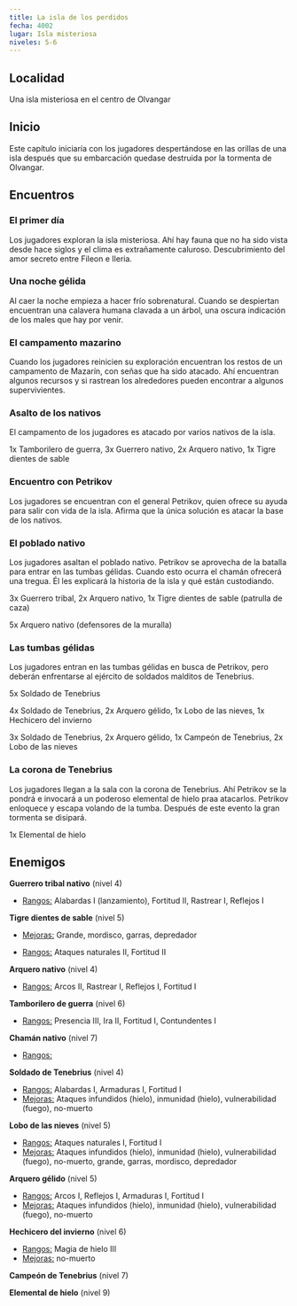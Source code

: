```yaml
---
title: La isla de los perdidos
fecha: 4002
lugar: Isla misteriosa
niveles: 5-6
---
```


## Localidad

Una isla misteriosa en el centro de Olvangar

## Inicio

Este capítulo iniciaría con los jugadores despertándose en las orillas de una isla después que su embarcación quedase destruida por la tormenta de Olvangar. 

## Encuentros

### El primer día

Los jugadores exploran la isla misteriosa. Ahí hay fauna que no ha sido vista desde hace siglos y el clima es extrañamente caluroso. Descubrimiento del amor secreto entre Fileon e Ileria.

### Una noche gélida

Al caer la noche empieza a hacer frío sobrenatural. Cuando se despiertan encuentran una calavera humana clavada a un árbol, una oscura indicación de los males que hay por venir.

### El campamento mazarino

Cuando los jugadores reinicien su exploración encuentran los restos de un campamento de Mazarín, con señas que ha sido atacado. Ahí encuentran algunos recursos y si rastrean los alrededores pueden encontrar a algunos supervivientes.

### Asalto de los nativos

El campamento de los jugadores es atacado por varios nativos de la isla. 

1x  Tamborilero de guerra, 3x Guerrero nativo, 2x Arquero nativo, 1x Tigre dientes de sable

### Encuentro con Petrikov

Los jugadores se encuentran con el general Petrikov, quien ofrece su ayuda para salir con vida de la isla. Afirma que la única solución es atacar la base de los nativos.

### El poblado nativo

Los jugadores asaltan el poblado nativo. Petrikov se aprovecha de la batalla para entrar en las tumbas gélidas. Cuando esto ocurra el chamán ofrecerá una tregua. Él les explicará la historia de la isla y qué están custodiando.

3x Guerrero tribal, 2x Arquero nativo, 1x Tigre dientes de sable (patrulla de caza)

5x Arquero nativo (defensores de la muralla)

### Las tumbas gélidas

Los jugadores entran en las tumbas gélidas en busca de Petrikov, pero deberán enfrentarse al ejército de soldados malditos de Tenebrius.

5x Soldado de Tenebrius

4x Soldado de Tenebrius, 2x Arquero gélido, 1x Lobo de las nieves, 1x Hechicero del invierno

3x Soldado de Tenebrius, 2x Arquero gélido, 1x Campeón de Tenebrius, 2x Lobo de las nieves

### La corona de Tenebrius

Los jugadores llegan a la sala con la corona de Tenebrius. Ahí Petrikov se la pondrá e invocará a un poderoso elemental de hielo praa atacarlos. Petrikov enloquece y escapa volando de la tumba. Después de este evento la gran tormenta se disipará.

1x Elemental de hielo

## Enemigos

**Guerrero tribal nativo** (nivel 4)

- <u>Rangos:</u> Alabardas I (lanzamiento), Fortitud II, Rastrear I, Reflejos I

**Tigre dientes de sable** (nivel 5)

- <u>Mejoras:</u> Grande, mordisco, garras, depredador

- <u>Rangos:</u> Ataques naturales II, Fortitud II

**Arquero nativo** (nivel 4)

- <u>Rangos:</u> Arcos II, Rastrear I, Reflejos I, Fortitud I

**Tamborilero de guerra** (nivel 6)

- <u>Rangos:</u> Presencia III, Ira II, Fortitud I, Contundentes I

**Chamán nativo** (nivel 7)

- <u>Rangos:</u> 

**Soldado de Tenebrius** (nivel 4)

- <u>Rangos:</u> Alabardas I, Armaduras I, Fortitud I
- <u>Mejoras:</u> Ataques infundidos (hielo), inmunidad (hielo), vulnerabilidad (fuego), no-muerto

**Lobo de las nieves** (nivel 5)

- <u>Rangos:</u> Ataques naturales I, Fortitud I
- <u>Mejoras:</u> Ataques infundidos (hielo), inmunidad (hielo), vulnerabilidad (fuego), no-muerto, grande, garras, mordisco, depredador

**Arquero gélido** (nivel 5)

- <u>Rangos:</u> Arcos I, Reflejos I, Armaduras I, Fortitud I
- <u>Mejoras:</u> Ataques infundidos (hielo), inmunidad (hielo), vulnerabilidad (fuego), no-muerto

**Hechicero del invierno** (nivel 6)

- <u>Rangos:</u> Magia de hielo III
- <u>Mejoras:</u> no-muerto

**Campeón de Tenebrius** (nivel 7)

**Elemental de hielo** (nivel 9)
